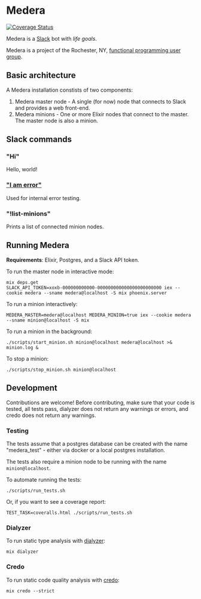 # Medera

[![Coverage Status](https://coveralls.io/repos/github/585-software/medera/badge.svg?branch=master)](https://coveralls.io/github/585-software/medera?branch=master)

Medera is a [Slack](https://slack.com) bot with _life goals_.

Medera is a project of the Rochester, NY,
[functional programming user group](https://www.meetup.com/%CE%BB-Rochester-Functional-Programming-Language-Meetup/).

## Basic architecture

A Medera installation constists of two components:

1. Medera master node - A single (for now) node that connects to Slack and
   provides a web front-end.
2. Medera minions - One or more Elixir nodes that connect to the master.  The
   master node is also a minion.

## Slack commands

### "Hi"

Hello, world!

### ["I am error"](https://en.wikipedia.org/wiki/I_am_Error)

Used for internal error testing.

### "!list-minions"

Prints a list of connected minion nodes.

## Running Medera

**Requirements**:  Elixir, Postgres, and a Slack API token.

To run the master node in interactive mode:

```
mix deps.get
SLACK_API_TOKEN=xoxb-000000000000-000000000000000000000000 iex --cookie medera --sname medera@localhost -S mix phoenix.server
```

To run a minion interactively:

```
MEDERA_MASTER=medera@localhost MEDERA_MINION=true iex --cookie medera --sname minion@localhost -S mix
```

To run a minion in the background:

```
./scripts/start_minion.sh minion@localhost medera@localhost >& minion.log &
```

To stop a minion:

```
./scripts/stop_minion.sh minion@localhost
```

## Development

Contributions are welcome!  Before contributing, make sure that your code is
tested, all tests pass, dialyzer does not return any warnings or errors, and
credo does not return any warnings.

### Testing

The tests assume that a postgres database can be created with the name
"medera_test" - either via docker or a local postgres installation.

The tests also require a minion node to be running with the name
`minion@localhost`.

To automate running the tests:

```
./scripts/run_tests.sh
```

Or, if you want to see a coverage report:

```
TEST_TASK=coveralls.html ./scripts/run_tests.sh
```

### Dialyzer

To run static type analysis with
[dialyzer](http://erlang.org/doc/man/dialyzer.html):

```
mix dialyzer
```

### Credo

To run static code quality analysis with
[credo](https://github.com/rrrene/credo):

```
mix credo --strict
```
